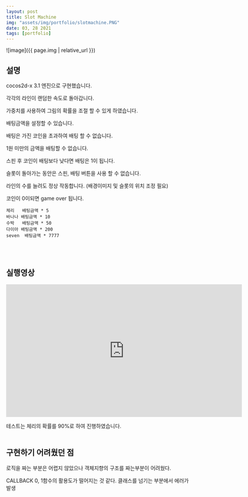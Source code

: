 ```yaml
---
layout: post
title: Slot Machine
img: "assets/img/portfolio/slotmachine.PNG"
date: 03, 28 2021
tags: [portfolio]
---
```


![image]({{ page.img | relative_url }})

## 설명

cocos2d-x 3.1 엔진으로 구현했습니다.

각각의 라인이 랜덤한 속도로 돌아갑니다.

가중치를 사용하여 그림의 확률을 조절 할 수 있게 하였습니다.

배팅금액을 설정할 수 있습니다.

배팅은 가진 코인을 초과하여 배팅 할 수 없습니다.

1원 미만의 금액을 배팅할 수 없습니다.

스핀 후 코인이 배팅보다 낮다면 배팅은 1이 됩니다.

슬롯이 돌아가는 동안은 스핀, 배팅 버튼을 사용 할 수 없습니다.

라인의 수를 늘려도 정상 작동합니다. (배경이미지 및 슬롯의 위치 조정 필요)

코인이 0이되면 game over 됩니다.

    체리   배팅금액 * 5
    바나나 배팅금액 * 10
    수박   배팅금액 * 50
    다이아 배팅금액 * 200
    seven  배팅금액 * 7777

<br/>
<br/>

## 실행영상 
<iframe width="640" height="360" src="https://www.youtube.com/embed/VdgkVyaskpo" frameborder="0" gesture="media" allowfullscreen=""></iframe>

테스트는 체리의 확률를 90%로 하여 진행하였습니다.
<br/>
<br/>

## 구현하기 어려웠던 점

로직을 짜는 부분은 어렵지 않았으나 객체지향의 구조를 짜는부분이 어려웠다. 

CALLBACK 0, 1함수의 활용도가 떨어지는 것 같다. 클래스를 넘기는 부분에서 에러가 발생
